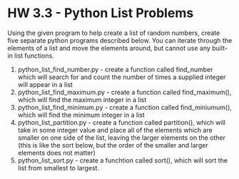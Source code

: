 # HW 3.3 - Python List Problems

Using the given program to help create a list of random numbers, create five separate python programs described below. You can iterate through the elements of a list and move the elements around, but cannot use any built-in list functions.

1. python_list_find_number.py - create a function called find_number which will search for and count the number of times a supplied integer will appear in a list
2. python_list_find_maximum.py - create a function called find_maximum(), which will find the maximum integer in a list
3. python_list_find_minimum.py - create a function called find_miniumum(), which will find the minimum integer in a list
4. python_list_partition.py - create a function called partition(), which will take in some integer value and place all of the elements which are smaller on one side of the list, leaving the larger elements on the other (this is like the sort below, but the order of the smaller and larger elements does not matter)
5. python_list_sort.py - create a funchtion called sort(), which will sort the list from smallest to largest.


